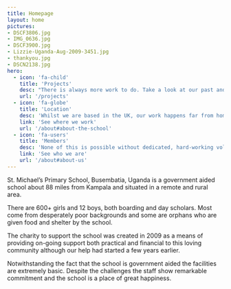 ```yaml
---
title: Homepage
layout: home
pictures:
- DSCF3806.jpg
- IMG_0636.jpg
- DSCF3900.jpg
- Lizzie-Uganda-Aug-2009-3451.jpg
- thankyou.jpg
- DSCN2138.jpg
hero:
  - icon: 'fa-child'
    title: 'Projects'
    desc: "There is always more work to do. Take a look at our past and present projects."
    url: '/projects'
  - icon: 'fa-globe'
    title: 'Location'
    desc: 'Whilst we are based in the UK, our work happens far from home. See the map and get an idea for yourself.'
    link: 'See where we work'
    url: '/about#about-the-school'
  - icon: 'fa-users'
    title: 'Members'
    desc: 'None of this is possible without dedicated, hard-working volunteers behind the cause.'
    link: 'See who we are'
    url: '/about#about-us'
---
```


St. Michael’s Primary School, Busembatia, Uganda is a government aided school about 88 miles from Kampala and situated in a remote and rural area.

There are 600+ girls and 12 boys, both boarding and day scholars. Most come from desperately poor backgrounds and some are orphans who are given food and shelter by the school.

The charity to support the school was created in 2009 as a means of providing on-going support both practical and financial to this loving community although our help had started a few years earlier.

Notwithstanding the fact that the school is government aided the facilities are extremely basic. Despite the challenges the staff show remarkable commitment and the school is a place of great happiness.
